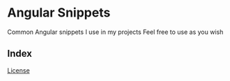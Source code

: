 # Angular Snippets
Common Angular snippets I use in my projects
Feel free to use as you wish

## Index


[License](https://github.com/ThomasClague/angular-snippets/blob/main/LICENSE)
